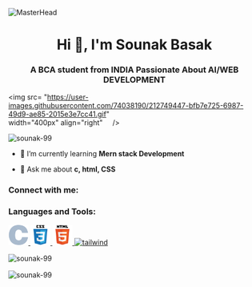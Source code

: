 ![MasterHead](https://repository-images.githubusercontent.com/588181932/e36ec678-7984-4cdd-8e4c-a3932772ff8e)

<h1 align="center">Hi 👋, I'm Sounak Basak</h1>
<h3 align="center">A BCA student from INDIA Passionate About AI/WEB DEVELOPMENT</h3>

<img
      src= "https://user-images.githubusercontent.com/74038190/212749447-bfb7e725-6987-49d9-ae85-2015e3e7cc41.gif"      
      width="400px" align="right"
    />


<p align="left"> <img src="https://komarev.com/ghpvc/?username=sounak-99&label=Profile%20views&color=0e75b6&style=flat" alt="sounak-99" /> </p>

- 🌱 I’m currently learning **Mern stack Development**

- 💬 Ask me about **c, html, CSS**

<h3 align="left">Connect with me:</h3>
<p align="left">
</p>

<h3 align="left">Languages and Tools:</h3>
<p align="left"> <a href="https://www.cprogramming.com/" target="_blank" rel="noreferrer"> <img src="https://raw.githubusercontent.com/devicons/devicon/master/icons/c/c-original.svg" alt="c" width="40" height="40"/> </a> <a href="https://www.w3schools.com/css/" target="_blank" rel="noreferrer"> <img src="https://raw.githubusercontent.com/devicons/devicon/master/icons/css3/css3-original-wordmark.svg" alt="css3" width="40" height="40"/> </a> <a href="https://www.w3.org/html/" target="_blank" rel="noreferrer"> <img src="https://raw.githubusercontent.com/devicons/devicon/master/icons/html5/html5-original-wordmark.svg" alt="html5" width="40" height="40"/> </a> <a href="https://tailwindcss.com/" target="_blank" rel="noreferrer"> <img src="https://www.vectorlogo.zone/logos/tailwindcss/tailwindcss-icon.svg" alt="tailwind" width="40" height="40"/> </a> </p>

<p><img align="center" src="https://github-readme-stats.vercel.app/api/top-langs?username=sounak-99&show_icons=true&locale=en&layout=compact" alt="sounak-99" /></p>

<p><img align="center" src="https://github-readme-streak-stats.herokuapp.com/?user=sounak-99&" alt="sounak-99" /></p>


